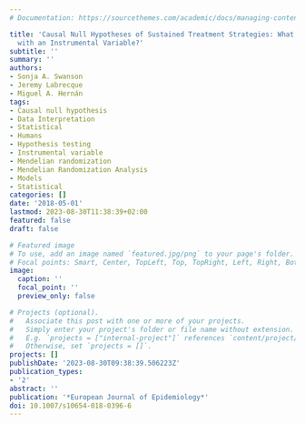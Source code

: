 ```yaml
---
# Documentation: https://sourcethemes.com/academic/docs/managing-content/

title: 'Causal Null Hypotheses of Sustained Treatment Strategies: What Can Be Tested
  with an Instrumental Variable?'
subtitle: ''
summary: ''
authors:
- Sonja A. Swanson
- Jeremy Labrecque
- Miguel A. Hernán
tags:
- Causal null hypothesis
- Data Interpretation
- Statistical
- Humans
- Hypothesis testing
- Instrumental variable
- Mendelian randomization
- Mendelian Randomization Analysis
- Models
- Statistical
categories: []
date: '2018-05-01'
lastmod: 2023-08-30T11:38:39+02:00
featured: false
draft: false

# Featured image
# To use, add an image named `featured.jpg/png` to your page's folder.
# Focal points: Smart, Center, TopLeft, Top, TopRight, Left, Right, BottomLeft, Bottom, BottomRight.
image:
  caption: ''
  focal_point: ''
  preview_only: false

# Projects (optional).
#   Associate this post with one or more of your projects.
#   Simply enter your project's folder or file name without extension.
#   E.g. `projects = ["internal-project"]` references `content/project/deep-learning/index.md`.
#   Otherwise, set `projects = []`.
projects: []
publishDate: '2023-08-30T09:38:39.506223Z'
publication_types:
- '2'
abstract: ''
publication: '*European Journal of Epidemiology*'
doi: 10.1007/s10654-018-0396-6
---
```

